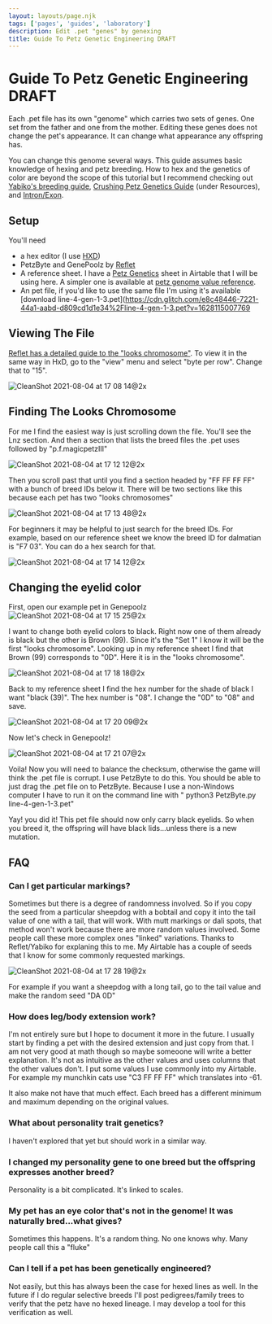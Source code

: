 ```yaml
---
layout: layouts/page.njk
tags: ['pages', 'guides', 'laboratory']
description: Edit .pet "genes" by genexing
title: Guide To Petz Genetic Engineering DRAFT
---
```



# Guide To Petz Genetic Engineering DRAFT

Each .pet file has its own "genome" which carries two sets of genes. One set from the father and one from the mother. Editing these genes does not change the pet's appearance. It can change what appearance any offspring has.

You can change this genome several ways. This guide assumes basic knowledge of hexing and petz breeding. How to hex and the genetics of color are beyond the scope of this tutorial but I recommend checking out [Yabiko's breeding guide](https://reflettage.wixsite.com/yabiko/breeding-guide), [Crushing Petz Genetics Guide](https://crushingpetz.tumblr.com/) (under Resources), and [Intron/Exon](http://intronexon.host56.com/).

## Setup
You'll need
- a hex editor (I use [HXD](https://mh-nexus.de/en/hxd/))
- PetzByte and GenePoolz by [Reflet](https://reflettage.wixsite.com/yabiko/download)
- A reference sheet. I have a [Petz Genetics](https://airtable.com/shrMJLBngan9NvSw8) sheet in Airtable that I will be using here. A simpler one is available at [petz genome value reference](https://gyiyg.neocities.org/images/geneticvaluesref.txt).
- An pet file, if you'd like to use the same file I'm using it's available [download line-4-gen-1-3.pet](https://cdn.glitch.com/e8c48446-7221-44a1-aabd-d809cd1d1e34%2Fline-4-gen-1-3.pet?v=1628115007769

## Viewing The File
[Reflet has a detailed guide to the "looks chromosome"](https://reflettage.wixsite.com/yabiko/breeding-guide). To view it in the same way in HxD, go to the "view" menu and select "byte per row". Change that to "15". 

![CleanShot 2021-08-04 at 17 08 14@2x](https://user-images.githubusercontent.com/1251094/128261683-f0c01aef-901d-4d91-b116-c87b7d6f4205.jpg)

## Finding The Looks Chromosome
For me I find the easiest way is just scrolling down the file. You'll see the Lnz section. And then a section that lists the breed files the .pet uses followed by "p.f.magicpetzIII"

![CleanShot 2021-08-04 at 17 12 12@2x](https://user-images.githubusercontent.com/1251094/128262042-0fb51495-ade3-4df6-9489-4ff6407addd7.jpg)
 
Then you scroll past that until you find a section headed by "FF FF FF FF" with a bunch of breed IDs below it. There will be two sections like this because each pet has two "looks chromosomes"

![CleanShot 2021-08-04 at 17 13 48@2x](https://user-images.githubusercontent.com/1251094/128262200-2c772432-dd93-431e-bb9d-2b7f9933f0c0.jpg)


For beginners it may be helpful to just search for the breed IDs. For example, based on our reference sheet we know the breed ID for dalmatian is "F7 03". You can do a hex search for that. 

![CleanShot 2021-08-04 at 17 14 12@2x](https://user-images.githubusercontent.com/1251094/128262228-6243745b-b0cc-4eaf-9d39-b6b06dc95021.jpg)


## Changing the eyelid color
First, open our example pet in Genepoolz
![CleanShot 2021-08-04 at 17 15 25@2x](https://user-images.githubusercontent.com/1251094/128262339-292e4c1f-0cfb-4198-abab-6eb1c8ef9ab2.jpg)

I want to change both eyelid colors to black. Right now one of them already is black but the other is Brown (99). Since it's the "Set 1" I know it will be the first "looks chromosome". Looking up in my reference sheet I find that Brown (99) corresponds to "0D". Here it is in the "looks chromosome".

![CleanShot 2021-08-04 at 17 18 18@2x](https://user-images.githubusercontent.com/1251094/128262633-09b66ed5-5758-44c7-b888-3991ac209c3d.jpg)

Back to my reference sheet I find the hex number for the shade of black I want "black (39)". The hex number is "08". I change the "0D" to "08" and save.

![CleanShot 2021-08-04 at 17 20 09@2x](https://user-images.githubusercontent.com/1251094/128262775-82723fe1-14bc-4998-8628-8ad6b346fbbd.jpg)

Now let's check in Genepoolz!

![CleanShot 2021-08-04 at 17 21 07@2x](https://user-images.githubusercontent.com/1251094/128262859-d4027fab-ac64-4f93-b37e-62fe1abdb021.jpg)


Voila! Now you will need to balance the checksum, otherwise the game will think the .pet file is corrupt. I use PetzByte to do this. You should be able to just drag the .pet file on to PetzByte. Because I use a non-Windows computer I have to run it on the command line with " python3 PetzByte.py line-4-gen-1-3.pet"

Yay! you did it! This pet file should now only carry black eyelids. So when you breed it, the offspring will have black lids...unless there is a new mutation. 


## FAQ

### Can I get particular markings?
Sometimes but there is a degree of randomness involved. So if you copy the seed from a particular sheepdog with a bobtail and copy it into the tail value of one with a tail, that will work. With mutt markings or dali spots, that method won't work because there are more random values involved. Some people call these more complex ones "linked" variations. Thanks to Reflet/Yabiko for explaning this to me. My Airtable has a couple of seeds that I know for some commonly requested markings. 

![CleanShot 2021-08-04 at 17 28 19@2x](https://user-images.githubusercontent.com/1251094/128263524-43b0eea4-9acc-4410-a6f0-e2740156c195.jpg)

For example if you want a sheepdog with a long tail, go to the tail value and make the random seed "DA 0D"

### How does leg/body extension work?
I'm not entirely sure but I hope to document it more in the future. I usually start by finding a pet with the desired extension and just copy from that. I am not very good at math though so maybe someoone will write a better explanation. It's not as intuitive as the other values and uses columns that the other values don't. I put some values I use commonly into my Airtable. For example my munchkin cats use "C3 FF FF FF" which translates into -61. 

It also make not have that much effect. Each breed has a different minimum and maximum depending on the original values. 

### What about personality trait genetics?
I haven't explored that yet but should work in a similar way.

### I changed my personality gene to one breed but the offspring expresses another breed?
Personality is a bit complicated. It's linked to scales. 

### My pet has an eye color that's not in the genome! It was naturally bred...what gives?
Sometimes this happens. It's a random thing. No one knows why. Many people call this a "fluke"

### Can I tell if a pet has been genetically engineered?

Not easily, but this has always been the case for hexed lines as well. In the future if I do regular selective breeds I'll post pedigrees/family trees to verify that the petz have no hexed lineage. I may develop a tool for this verification as well.

